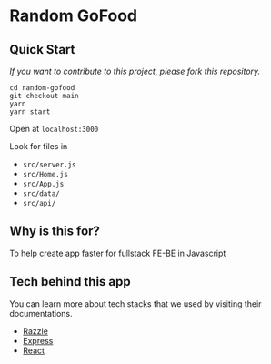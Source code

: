 # Random GoFood

## Quick Start

_If you want to contribute to this project, please fork this repository._

```
cd random-gofood
git checkout main
yarn
yarn start
```

Open at `localhost:3000`

Look for files in
- `src/server.js`
- `src/Home.js`
- `src/App.js`
- `src/data/`
- `src/api/`

## Why is this for?

To help create app faster for fullstack FE-BE in Javascript

## Tech behind this app

You can learn more about tech stacks that we used by visiting their documentations.

- [Razzle](https://razzlejs.org/)
- [Express](https://expressjs.com/)
- [React](https://reactjs.org/)